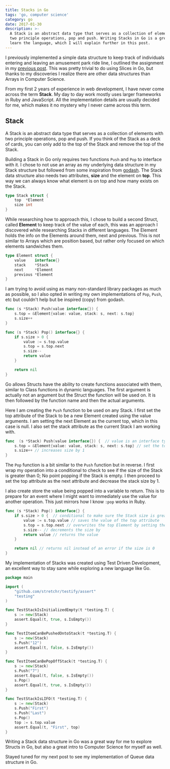 ```yaml
---
title: Stacks in Go
tags: 'go, computer science'
category: go
date: 2017-01-30
description: >-
  A Stack is an abstract data type that serves as a collection of elements with
  two principle operations, pop and push. Writing Stacks in Go is a great way to
  learn the language, which I will explain further in this post.
---
```


I previously implemented a simple data structure to keep track of individuals entering and leaving an amusement park ride line, I outlined the assignment in my [previous post](/posts/2016/08/23/learn-computer-science-with-go). This was pretty trivial to do using Slices in Go, but thanks to my discoveries I realize there are other data structures than Arrays in Computer Science.  

From my first 2 years of experience in web development, I have never come across the term **Stack**. My day to day work mostly uses larger frameworks in Ruby and JavaScript. All the implementation details are usually decided for me, which makes it no mystery why I never came across this term.

## Stack

A Stack is an abstract data type that serves as a collection of elements with two principle operations, pop and push. If you think of the Stack as a deck of cards, you can only add to the top of the Stack and remove the top of the Stack.

Building a Stack in Go only requires two functions `Push` and `Pop` to interface with it. I chose to not use an array as my underlying data structure in my Stack structure but followed from some inspiration from [godash](https://godoc.org/github.com/Kairi/godash). The Stack data structure also needs two attributes, **size** and the element on **top**. This way we can always know what element is on top and how many exists on the Stack.

```go
type Stack struct {
	top  *Element
	size int
}
```

While researching how to approach this, I chose to build a second Struct, called **Element** to keep track of the value of each, this was an approach I discovered while researching Stacks in different languages. The Element holds the info on the Elements around them, next and previous. This is not similar to Arrays which are position based, but rather only focused on which elements sandwiches them.

```go
type Element struct {
	value    interface{}
	stack    *Stack
	next     *Element
	previous *Element
}
```

I am trying to avoid using as many non-standard library packages as much as possible, so I also opted in writing my own implementations of `Pop`, `Push`, etc but couldn't help but be inspired (copy) from godash.  

```go
func (s *Stack) Push(value interface{}) {
	s.top = &Element{value: value, stack: s, next: s.top}
	s.size++
}

func (s *Stack) Pop() interface{} {
	if s.size > 0 {
		value := s.top.value
		s.top = s.top.next
		s.size--
		return value
	}

	return nil
}
```


Go allows Structs have the ability to create functions associated with them, similar to Class functions in dynamic languages. The first argument is actually not an argument but the Struct the function will be used on. It is then followed by the function name and then the actual arguments.

Here I am creating the `Push` function to be used on any Stack. I first set the top attribute of the Stack to be a new Element created using the value arguments. I am setting the next Element as the current top, which in this case is null. I also set the stack attribute as the current Stack I am working with.


```go
func  (s *Stack) Push(value interface{}) {  // value is an interface type
	s.top = &Element{value: value, stack: s, next: s.top} // set the top as a new Element using
	s.size++ // increases size by 1
}
```


The `Pop` function is a bit similar to the `Push` function but in reverse. I first wrap my operation into a conditional to check to see if the size of the Stack is greater than 0; No point popping if the Stack is empty. I then proceed to set the top attribute as the next attribute and decrease the stack size by 1. 

I also create store the value being popped into a variable to return. This is to prepare for an event where I might want to immediately use the value for another operation. This just mirrors how I know `:pop` works in Ruby.

```go
func (s *Stack) Pop() interface{} {
	if s.size > 0 {  // conditional to make sure the Stack size is greater than 0
		value := s.top.value // saves the value of the top attribute
		s.top = s.top.next // overwrites the top Element by setting the next Element as top 
		s.size-- // decrements the size by 
		return value // returns the value
	}

	return nil // returns nil instead of an error if the size is 0
}
```

My implementation of Stacks was created using Test Driven Development, an excellent way to stay sane while exploring a new language like Go. 

```go
package main

import (
	"github.com/stretchr/testify/assert"
	"testing"
)

func TestStackIsInitializedEmpty(t *testing.T) {
	s := new(Stack)
	assert.Equal(t, true, s.IsEmpty())
}

func TestItemCanBePushedOntoStack(t *testing.T) {
	s := new(Stack)
	s.Push("12")
	assert.Equal(t, false, s.IsEmpty())
}

func TestItemCanBePopOffStack(t *testing.T) {
	s := new(Stack)
	s.Push("7")
	assert.Equal(t, false, s.IsEmpty())
	s.Pop()
	assert.Equal(t, true, s.IsEmpty())
}

func TestStackIsLIFO(t *testing.T) {
	s := new(Stack)
	s.Push("First")
	s.Push("Last")
	s.Pop()
	top := s.top.value
	assert.Equal(t, "First", top)
}
```

Writing a Stack data structure in Go was a great way for me to explore Structs in Go, but also a great intro to Computer Science for myself as well. 

Stayed tuned for my next post to see my implementation of Queue data structure in Go. 